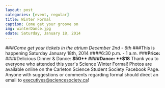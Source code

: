 ```yaml
---
layout: post
categories: [event, regular]
title: Winter Formal
caption: Come get your groove on
img: winterDance.jpg
edate: Saturday, January 18, 2014
---
```

###*Come get your tickets in the atrium December 2nd - 6th*
###This is happening Saturday January 18th, 2014
####6:30 p.m. - 1 a.m.
###**Price:**
####Delicious Dinner & Dance: **$50**
####Dance: **$18**
Thank you to everyone who attended this year's Science Winter Formal! Photos are available online on the Carleton Science Student Society Facebook Page. Anyone with suggestions or comments regarding formal should direct an email to <a href="mailto:executives@sciencesociety.ca">executives@sciencesociety.ca</a>!